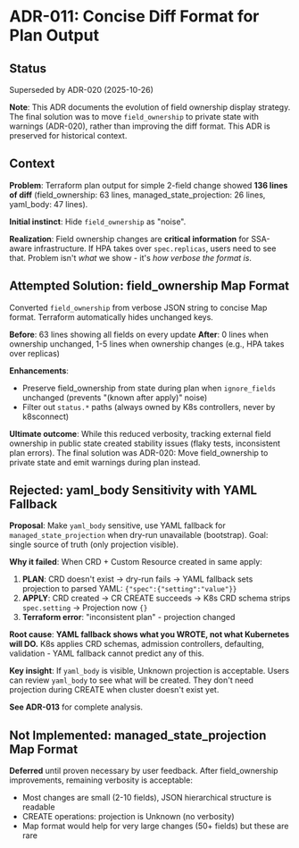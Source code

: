# ADR-011: Concise Diff Format for Plan Output

## Status
Superseded by ADR-020 (2025-10-26)

**Note**: This ADR documents the evolution of field ownership display strategy. The final solution was to move `field_ownership` to private state with warnings (ADR-020), rather than improving the diff format. This ADR is preserved for historical context.

## Context

**Problem**: Terraform plan output for simple 2-field change showed **136 lines of diff** (field_ownership: 63 lines, managed_state_projection: 26 lines, yaml_body: 47 lines).

**Initial instinct**: Hide `field_ownership` as "noise".

**Realization**: Field ownership changes are **critical information** for SSA-aware infrastructure. If HPA takes over `spec.replicas`, users need to see that. Problem isn't *what* we show - it's *how verbose the format is*.

## Attempted Solution: field_ownership Map Format

Converted `field_ownership` from verbose JSON string to concise Map format. Terraform automatically hides unchanged keys.

**Before**: 63 lines showing all fields on every update
**After**: 0 lines when ownership unchanged, 1-5 lines when ownership changes (e.g., HPA takes over replicas)

**Enhancements**:
- Preserve field_ownership from state during plan when `ignore_fields` unchanged (prevents "(known after apply)" noise)
- Filter out `status.*` paths (always owned by K8s controllers, never by k8sconnect)

**Ultimate outcome**: While this reduced verbosity, tracking external field ownership in public state created stability issues (flaky tests, inconsistent plan errors). The final solution was ADR-020: Move field_ownership to private state and emit warnings during plan instead.

## Rejected: yaml_body Sensitivity with YAML Fallback

**Proposal**: Make `yaml_body` sensitive, use YAML fallback for `managed_state_projection` when dry-run unavailable (bootstrap). Goal: single source of truth (only projection visible).

**Why it failed**: When CRD + Custom Resource created in same apply:
1. **PLAN**: CRD doesn't exist → dry-run fails → YAML fallback sets projection to parsed YAML: `{"spec":{"setting":"value"}}`
2. **APPLY**: CRD created → CR CREATE succeeds → K8s CRD schema strips `spec.setting` → Projection now `{}`
3. **Terraform error**: "inconsistent plan" - projection changed

**Root cause**: **YAML fallback shows what you WROTE, not what Kubernetes will DO.** K8s applies CRD schemas, admission controllers, defaulting, validation - YAML fallback cannot predict any of this.

**Key insight**: If `yaml_body` is visible, Unknown projection is acceptable. Users can review `yaml_body` to see what will be created. They don't need projection during CREATE when cluster doesn't exist yet.

**See ADR-013** for complete analysis.

## Not Implemented: managed_state_projection Map Format

**Deferred** until proven necessary by user feedback. After field_ownership improvements, remaining verbosity is acceptable:
- Most changes are small (2-10 fields), JSON hierarchical structure is readable
- CREATE operations: projection is Unknown (no verbosity)
- Map format would help for very large changes (50+ fields) but these are rare
